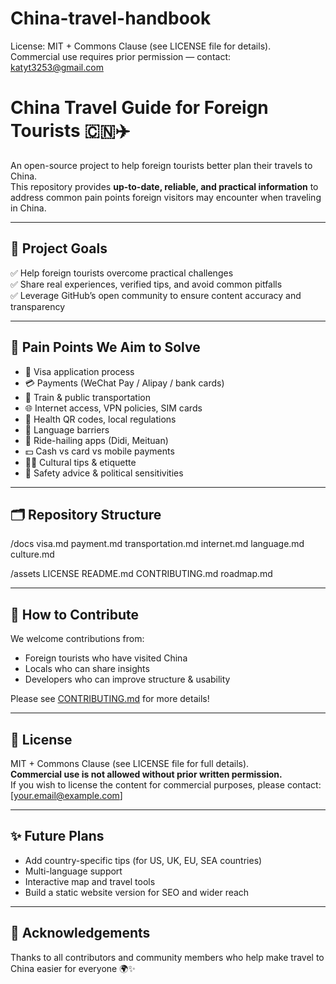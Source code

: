 # China-travel-handbook
License: MIT + Commons Clause (see LICENSE file for details).  
Commercial use requires prior permission — contact: katyt3253@gmail.com

# China Travel Guide for Foreign Tourists 🇨🇳✈️

An open-source project to help foreign tourists better plan their travels to China.  
This repository provides **up-to-date, reliable, and practical information** to address common pain points foreign visitors may encounter when traveling in China.

---

## 🌟 Project Goals

✅ Help foreign tourists overcome practical challenges  
✅ Share real experiences, verified tips, and avoid common pitfalls  
✅ Leverage GitHub’s open community to ensure content accuracy and transparency

---

## 🚧 Pain Points We Aim to Solve

- 🛂 Visa application process  
- 💳 Payments (WeChat Pay / Alipay / bank cards)  
- 🚄 Train & public transportation  
- 🌐 Internet access, VPN policies, SIM cards  
- 🏥 Health QR codes, local regulations  
- 💬 Language barriers  
- 🚖 Ride-hailing apps (Didi, Meituan)  
- 💵 Cash vs card vs mobile payments  
- 🙅‍♂️ Cultural tips & etiquette  
- 🔐 Safety advice & political sensitivities  

---

## 🗂 Repository Structure
/docs
visa.md
payment.md
transportation.md
internet.md
language.md
culture.md

/assets
LICENSE
README.md
CONTRIBUTING.md
roadmap.md

---

## 🤝 How to Contribute

We welcome contributions from:  
- Foreign tourists who have visited China  
- Locals who can share insights  
- Developers who can improve structure & usability

Please see [CONTRIBUTING.md](CONTRIBUTING.md) for more details!

---

## 📜 License

MIT + Commons Clause (see LICENSE file for full details).  
**Commercial use is not allowed without prior written permission.**  
If you wish to license the content for commercial purposes, please contact: [your.email@example.com]

---

## ✨ Future Plans

- Add country-specific tips (for US, UK, EU, SEA countries)  
- Multi-language support  
- Interactive map and travel tools  
- Build a static website version for SEO and wider reach  

---

## 🙏 Acknowledgements

Thanks to all contributors and community members who help make travel to China easier for everyone 🌍✨
